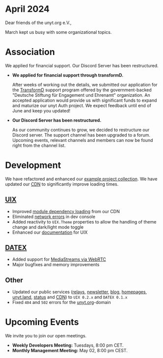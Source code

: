 # April 2024

Dear friends of the unyt.org e.V.,

March kept us busy with some organizational topics.

# Association

We applied for financial support. Our Discord Server has been restructured.

- **We applied for financial support through transformD.**
  
    After weeks of working out the details, we submitted our application for the [TransformD](https://www.deutsche-stiftung-engagement-und-ehrenamt.de/foerderung/transformd/) support program offered by the government-backed "Deutsche Stiftung für Engagement und Ehrenamt" organization. An accepted application would provide us with significant funds to expand and maturize our unyt Auth project. We expect feedback until end of June and keep you updated!


- **Our Discord Server has been restructured.**

    As our community continues to grow, we decided to restructure our Discord server. The support channel has been upgraded to a forum. Upcoming events, relevant channels and members can now be found right from the channel list.

# Development
We have refactored and enhanced our [example project collection](https://uix.unyt.org/templates). We have updated our [CDN](https://cdn.unyt.org) to significantly improve loading times.

## [UIX](https://github.com/unyt-org/uix/pulls?q=is:closed%20created:%3E=2024-03-01)
* Improved [module dependency loading](https://github.com/unyt-org/uix/issues/117) from our CDN
* Eliminated [network errors](https://github.com/unyt-org/uix/issues/114) in dev console
* Added reactivity to `UIX.Theme` properties to allow the handling of theme change and dark/light mode toggle
* Enhanced our [documentation](https://docs.unyt.org) for UIX

## [DATEX](https://github.com/unyt-org/datex-core-js-legacy/pulls?q=is:closed%20created:%3E=2024-03-01)
* Added support for [MediaStreams via WebRTC](https://github.com/unyt-org/datex-core-js-legacy/pull/93)
* Major bugfixes and memory improvements

## Other
* Updated our public services ([relays](https://relay1.unyt.cc), [newsletter](https://newsletter.unyt.org), [blog](https://unyt.blog), [homepages](https://unyt.org), [unyt.land](https://unyt.land), [status](https://status.unyt.org) and [CDN](https://cdn.unyt.org)) to `UIX 0.2.x` and `DATEX 0.1.x`
* Fixed `404` and `502` errors for the [unyt.org](https://unyt.org)-domain

# Upcoming Events 

We invite you to join our open meetings.

* **Weekly Developers Meeting:** Tuesdays, 8:00 pm CET.
* **Monthly Management Meeting:** May 02, 8:00 pm CEST.

